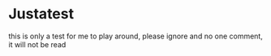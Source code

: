 # Justatest
this is only a test for me to play around, please ignore and no one comment, it will not be read
